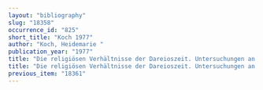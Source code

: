 ```yaml
---
layout: "bibliography"
slug: "18358"
occurrence_id: "825"
short_title: "Koch 1977"
author: "Koch, Heidemarie "
publication_year: "1977"
title: "Die religiösen Verhältnisse der Dareioszeit. Untersuchungen an Hand der elamischen Persepolistäfelchen, Göttinger Orientforschungen III. Reihe: Iranica 4 (Wiesbaden)"
title: "Die religiösen Verhältnisse der Dareioszeit. Untersuchungen an Hand der elamischen Persepolistäfelchen, Göttinger Orientforschungen III. Reihe: Iranica 4 (Wiesbaden)"
previous_item: "18361"
---
```

